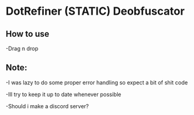 # DotRefiner (STATIC) Deobfuscator

## How to use
-Drag n drop

## Note:
-I was lazy to do some proper error handling so expect a bit of shit code

-Ill try to keep it up to date whenever possible

-Should i make a discord server?
